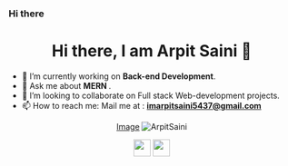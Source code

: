 ### Hi there 
 <!--
**codeme13/codeme13** is a ✨ _special_ ✨ repository because its `README.md` (this file) appears on your GitHub profile.

Here are some ideas to get you started:


- 🌱 I’m currently learning ...

- 🤔 I’m looking for help with ...


- 😄 Pronouns: ...
- ⚡ Fun fact: ...
-->
<h1 align="center">Hi there, I am Arpit Saini 👋</h1>

- 🔭 I’m currently working on <strong>Back-end Development</strong>.
- 💬 Ask me about <strong> MERN </strong>.
- 👯 I’m looking to collaborate on Full stack Web-development projects.
- 📫 How to reach me: Mail me at : <strong>imarpitsaini5437@gmail.com</strong>
<p align="center">
  <a href="https://www.linkedin.com/in/arpit5437" target="_blank">Image</a>
  <img src="https://github-readme-stats.vercel.app/api?username=codeme13&show_icons=true" alt="ArpitSaini">
</p>
  <p align="center">
                   <a href="https://www.linkedin.com/in/arpit5437" target="_blank"><img src="https://cdn.jsdelivr.net/npm/simple-icons@3.0.1/icons/linkedin.svg" height="30" width="30"></a>
                       <a href="https://twitter.com/arpitsaini123" target="_blank"><img src="https://cdn.jsdelivr.net/npm/simple-icons@3.0.1/icons/twitter.svg" height="30" width="30"></a>
  </p>
                                                                                               
                                                                                               
